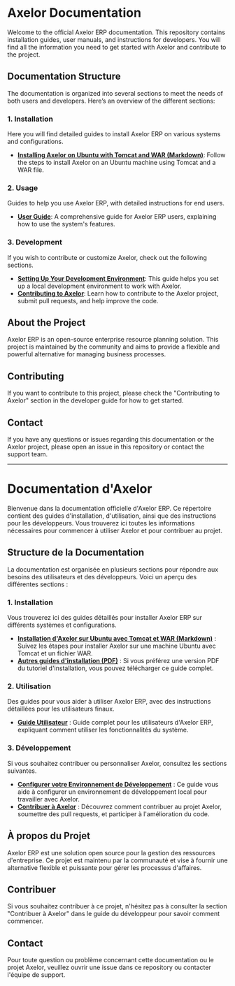 # Axelor Documentation

Welcome to the official Axelor ERP documentation. This repository contains installation guides, user manuals, and instructions for developers. You will find all the information you need to get started with Axelor and contribute to the project.

## Documentation Structure

The documentation is organized into several sections to meet the needs of both users and developers. Here’s an overview of the different sections:

### 1. Installation

Here you will find detailed guides to install Axelor ERP on various systems and configurations.

- **[Installing Axelor on Ubuntu with Tomcat and WAR (Markdown)](installation/ubuntu_tomcat_war_installation.md)**: Follow the steps to install Axelor on an Ubuntu machine using Tomcat and a WAR file.

### 2. Usage

Guides to help you use Axelor ERP, with detailed instructions for end users.

- **[User Guide](usage/user_guide.md)**: A comprehensive guide for Axelor ERP users, explaining how to use the system's features.

### 3. Development

If you wish to contribute or customize Axelor, check out the following sections.

- **[Setting Up Your Development Environment](developer_guide/dev_setup.md)**: This guide helps you set up a local development environment to work with Axelor.
- **[Contributing to Axelor](developer_guide/contribution_guide.md)**: Learn how to contribute to the Axelor project, submit pull requests, and help improve the code.

## About the Project

Axelor ERP is an open-source enterprise resource planning solution. This project is maintained by the community and aims to provide a flexible and powerful alternative for managing business processes.

## Contributing

If you want to contribute to this project, please check the "Contributing to Axelor" section in the developer guide for how to get started.

## Contact

If you have any questions or issues regarding this documentation or the Axelor project, please open an issue in this repository or contact the support team.


----------------------------------------------------------------------------------------------------------------------------

# Documentation d'Axelor

Bienvenue dans la documentation officielle d'Axelor ERP. Ce répertoire contient des guides d'installation, d'utilisation, ainsi que des instructions pour les développeurs. Vous trouverez ici toutes les informations nécessaires pour commencer à utiliser Axelor et pour contribuer au projet.

## Structure de la Documentation

La documentation est organisée en plusieurs sections pour répondre aux besoins des utilisateurs et des développeurs. Voici un aperçu des différentes sections :

### 1. Installation

Vous trouverez ici des guides détaillés pour installer Axelor ERP sur différents systèmes et configurations.

- **[Installation d'Axelor sur Ubuntu avec Tomcat et WAR (Markdown)](installation/ubuntu_tomcat_war_installation.md)** : Suivez les étapes pour installer Axelor sur une machine Ubuntu avec Tomcat et un fichier WAR.
- **[Autres guides d'installation (PDF)](installation/other_installation_guide.pdf)** : Si vous préférez une version PDF du tutoriel d'installation, vous pouvez télécharger ce guide complet.

### 2. Utilisation

Des guides pour vous aider à utiliser Axelor ERP, avec des instructions détaillées pour les utilisateurs finaux.

- **[Guide Utilisateur](usage/user_guide.md)** : Guide complet pour les utilisateurs d'Axelor ERP, expliquant comment utiliser les fonctionnalités du système.

### 3. Développement

Si vous souhaitez contribuer ou personnaliser Axelor, consultez les sections suivantes.

- **[Configurer votre Environnement de Développement](developer_guide/dev_setup.md)** : Ce guide vous aide à configurer un environnement de développement local pour travailler avec Axelor.
- **[Contribuer à Axelor](developer_guide/contribution_guide.md)** : Découvrez comment contribuer au projet Axelor, soumettre des pull requests, et participer à l'amélioration du code.

## À propos du Projet

Axelor ERP est une solution open source pour la gestion des ressources d'entreprise. Ce projet est maintenu par la communauté et vise à fournir une alternative flexible et puissante pour gérer les processus d'affaires.

## Contribuer

Si vous souhaitez contribuer à ce projet, n'hésitez pas à consulter la section "Contribuer à Axelor" dans le guide du développeur pour savoir comment commencer.

## Contact

Pour toute question ou problème concernant cette documentation ou le projet Axelor, veuillez ouvrir une issue dans ce repository ou contacter l'équipe de support.
